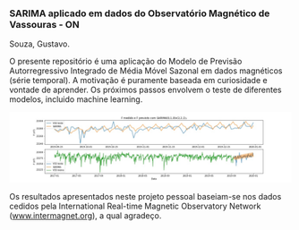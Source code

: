 ### SARIMA aplicado em dados do Observatório Magnético de Vassouras - ON
Souza, Gustavo.

O presente repositório é uma aplicação do Modelo de Previsão Autorregressivo Integrado  de  Média  Móvel Sazonal em dados magnéticos (série temporal). A motivação é puramente baseada em curiosidade e vontade de aprender. Os próximos passos envolvem o teste de diferentes modelos, incluido machine learning.

![Resultados](resultado.jpeg)

Os resultados apresentados neste projeto pessoal baseiam-se nos dados cedidos pela International Real-time Magnetic Observatory Network (www.intermagnet.org), a qual agradeço.
